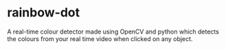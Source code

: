 # rainbow-dot
A real-time colour detector made using OpenCV and python which detects the colours from your real time video when clicked on any object.

